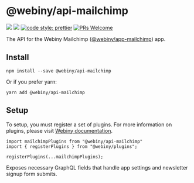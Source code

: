 # @webiny/api-mailchimp
[![](https://img.shields.io/npm/dw/@webiny/api-mailchimp.svg)](https://www.npmjs.com/package/@webiny/api-mailchimp) 
[![](https://img.shields.io/npm/v/@webiny/api-mailchimp.svg)](https://www.npmjs.com/package/@webiny/api-mailchimp)
[![code style: prettier](https://img.shields.io/badge/code_style-prettier-ff69b4.svg?style=flat-square)](https://github.com/prettier/prettier)
[![PRs Welcome](https://img.shields.io/badge/PRs-welcome-brightgreen.svg?style=flat-square)](http://makeapullrequest.com)

The API for the Webiny Mailchimp ([@webiny/app-mailchimp](../@webiny/app-mailchimp)) app.
    
## Install
```
npm install --save @webiny/api-mailchimp
```

Or if you prefer yarn: 
```
yarn add @webiny/api-mailchimp
```

## Setup
To setup, you must register a set of plugins. For more information on 
plugins, please visit [Webiny documentation](https://docs.webiny.com/docs/developer-tutorials/plugins-crash-course).

```
import mailchimpPlugins from "@webiny/api-mailchimp"
import { registerPlugins } from "@webiny/plugins";

registerPlugins(...mailchimpPlugins);
```

Exposes necessary GraphQL fields that handle app settings and newsletter signup form submits.
